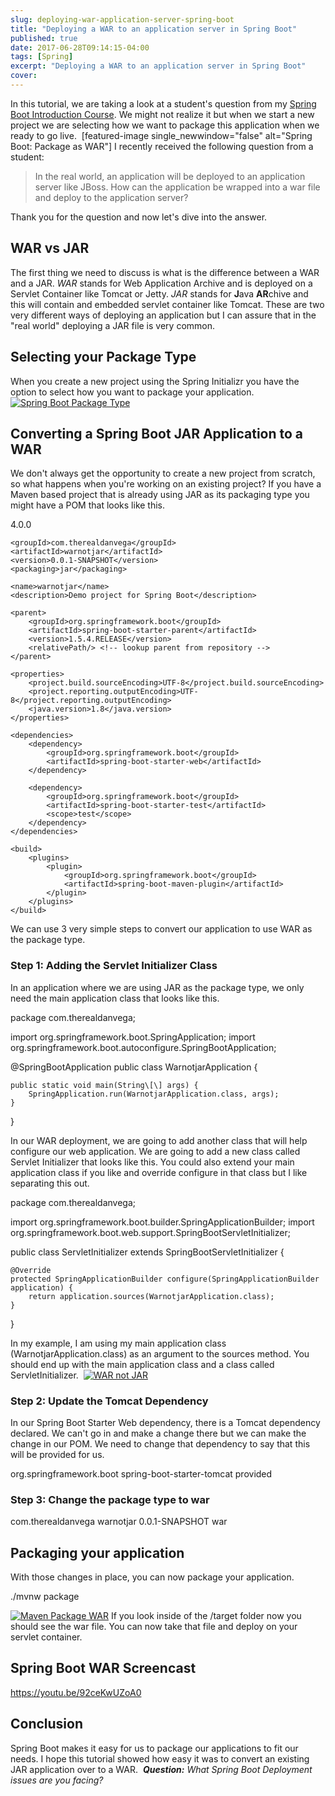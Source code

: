 ```yaml
---
slug: deploying-war-application-server-spring-boot
title: "Deploying a WAR to an application server in Spring Boot"
published: true
date: 2017-06-28T09:14:15-04:00
tags: [Spring]
excerpt: "Deploying a WAR to an application server in Spring Boot"
cover: 
---
```


In this tutorial, we are taking a look at a student's question from my [Spring Boot Introduction Course](https://therealdanvega.com/spring-boot). We might not realize it but when we start a new project we are selecting how we want to package this application when we ready to go live.  \[featured-image single\_newwindow="false" alt="Spring Boot: Package as WAR"\] I recently received the following question from a student: 

> In the real world, an application will be deployed to an application server like JBoss. How can the application be wrapped into a war file and deploy to the application server?

Thank you for the question and now let's dive into the answer. 

## WAR vs JAR

The first thing we need to discuss is what is the difference between a WAR and a JAR. _WAR_ stands for Web Application Archive and is deployed on a Servlet Container like Tomcat or Jetty. _JAR_ stands for **J**ava **AR**chive and this will contain and embedded servlet container like Tomcat. These are two very different ways of deploying an application but I can assure that in the "real world" deploying a JAR file is very common. 

## Selecting your Package Type

When you create a new project using the Spring Initializr you have the option to select how you want to package your application.  [![Spring Boot Package Type](./2017-06-28_08-26-58-1024x645.png)](https://therealdanvega.com/wp-content/uploads/2017/06/2017-06-28_08-26-58.png)  

## Converting a Spring Boot JAR Application to a WAR

We don't always get the opportunity to create a new project from scratch, so what happens when you're working on an existing project? If you have a Maven based project that is already using JAR as its packaging type you might have a POM that looks like this. 

<?xml version="1.0" encoding="UTF-8"?>
<project xmlns="http://maven.apache.org/POM/4.0.0" xmlns:xsi="http://www.w3.org/2001/XMLSchema-instance"
	xsi:schemaLocation="http://maven.apache.org/POM/4.0.0 http://maven.apache.org/xsd/maven-4.0.0.xsd">
	<modelVersion>4.0.0</modelVersion>

	<groupId>com.therealdanvega</groupId>
	<artifactId>warnotjar</artifactId>
	<version>0.0.1-SNAPSHOT</version>
	<packaging>jar</packaging>

	<name>warnotjar</name>
	<description>Demo project for Spring Boot</description>

	<parent>
		<groupId>org.springframework.boot</groupId>
		<artifactId>spring-boot-starter-parent</artifactId>
		<version>1.5.4.RELEASE</version>
		<relativePath/> <!-- lookup parent from repository -->
	</parent>

	<properties>
		<project.build.sourceEncoding>UTF-8</project.build.sourceEncoding>
		<project.reporting.outputEncoding>UTF-8</project.reporting.outputEncoding>
		<java.version>1.8</java.version>
	</properties>

	<dependencies>
		<dependency>
			<groupId>org.springframework.boot</groupId>
			<artifactId>spring-boot-starter-web</artifactId>
		</dependency>

		<dependency>
			<groupId>org.springframework.boot</groupId>
			<artifactId>spring-boot-starter-test</artifactId>
			<scope>test</scope>
		</dependency>
	</dependencies>

	<build>
		<plugins>
			<plugin>
				<groupId>org.springframework.boot</groupId>
				<artifactId>spring-boot-maven-plugin</artifactId>
			</plugin>
		</plugins>
	</build>


</project>

We can use 3 very simple steps to convert our application to use WAR as the package type. 

### Step 1: Adding the Servlet Initializer Class

In an application where we are using JAR as the package type, we only need the main application class that looks like this. 

package com.therealdanvega;

import org.springframework.boot.SpringApplication;
import org.springframework.boot.autoconfigure.SpringBootApplication;

@SpringBootApplication
public class WarnotjarApplication {

	public static void main(String\[\] args) {
		SpringApplication.run(WarnotjarApplication.class, args);
	}
}

In our WAR deployment, we are going to add another class that will help configure our web application. We are going to add a new class called Servlet Initializer that looks like this. You could also extend your main application class if you like and override configure in that class but I like separating this out. 

package com.therealdanvega;

import org.springframework.boot.builder.SpringApplicationBuilder;
import org.springframework.boot.web.support.SpringBootServletInitializer;

public class ServletInitializer extends SpringBootServletInitializer {

    @Override
    protected SpringApplicationBuilder configure(SpringApplicationBuilder application) {
        return application.sources(WarnotjarApplication.class);
    }

}

In my example, I am using my main application class (WarnotjarApplication.class) as an argument to the sources method. You should end up with the main application class and a class called ServletInitializer.  [![WAR not JAR](./2017-06-28_08-53-25.png)](./2017-06-28_08-53-25.png)  

### Step 2: Update the Tomcat Dependency

In our Spring Boot Starter Web dependency, there is a Tomcat dependency declared. We can't go in and make a change there but we can make the change in our POM. We need to change that dependency to say that this will be provided for us. 

<dependency>
	<groupId>org.springframework.boot</groupId>
	<artifactId>spring-boot-starter-tomcat</artifactId>
	<scope>provided</scope>
</dependency>

### Step 3: Change the package type to war

<groupId>com.therealdanvega</groupId>
<artifactId>warnotjar</artifactId>
<version>0.0.1-SNAPSHOT</version>
<packaging>war</packaging>

## Packaging your application

With those changes in place, you can now package your application. 

./mvnw package

[![Maven Package WAR](./2017-06-28_09-08-50.png)](./2017-06-28_09-08-50.png) If you look inside of the /target folder now you should see the war file. You can now take that file and deploy on your servlet container. 

## Spring Boot WAR Screencast

https://youtu.be/92ceKwUZoA0

## Conclusion

Spring Boot makes it easy for us to package our applications to fit our needs. I hope this tutorial showed how easy it was to convert an existing JAR application over to a WAR.  _**Question:** What Spring Boot Deployment issues are you facing?_